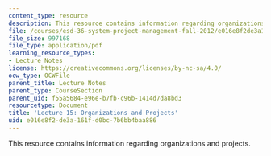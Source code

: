 ```yaml
---
content_type: resource
description: This resource contains information regarding organizations and projects.
file: /courses/esd-36-system-project-management-fall-2012/e016e8f2de3a161fd0bc7b6bb4baa886_MITESD_36F12_Lec15.pdf
file_size: 997168
file_type: application/pdf
learning_resource_types:
- Lecture Notes
license: https://creativecommons.org/licenses/by-nc-sa/4.0/
ocw_type: OCWFile
parent_title: Lecture Notes
parent_type: CourseSection
parent_uid: f55a5684-e96e-b7fb-c96b-1414d7da8bd3
resourcetype: Document
title: 'Lecture 15: Organizations and Projects'
uid: e016e8f2-de3a-161f-d0bc-7b6bb4baa886
---
```

This resource contains information regarding organizations and projects.